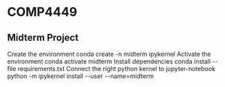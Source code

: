 # COMP4449

## Midterm Project

Create the environment
    conda create -n midterm ipykernel
Activate  the  environment
    conda activate midterm
Install dependencies
    conda install --file requirements.txt
Connect the right python kernel to jupyter-notebook
    python -m ipykernel install --user --name=midterm
